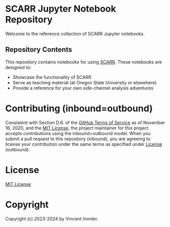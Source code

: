# SCARR Jupyter Notebook Repository

Welcome to the reference collection of SCARR Jupyter notebooks.

## Repository Contents

This repository contains notebooks for using [SCARR](https://github.com/decryptofy/scarr). These notebooks are designed to:

* Showcase the functionality of SCARR
* Serve as teaching material (at Oregon State University or elsewhere)
* Provide a reference for your own side-channel analysis adventures

# Contributing (inbound=outbound)

Consistent with Section D.6. of the [GitHub Terms of Service](https://docs.github.com/en/site-policy/github-terms/github-terms-of-service) as of November 16, 2020, and the [MIT License](https://opensource.org/license/mit), the project maintainer for this project accepts contributions using the inbound=outbound model. When you submit a pull request to this repository (inbound), you are agreeing to license your contribution under the same terms as specified under [License](https://github.com/decryptofy/scarr-jupyter/blob/main/LICENSE) (outbound).

# License

[MIT License](https://github.com/decryptofy/scarr-jupyter/blob/main/LICENSE)

# Copyright

Copyright (c) 2023-2024 by Vincent Immler.
